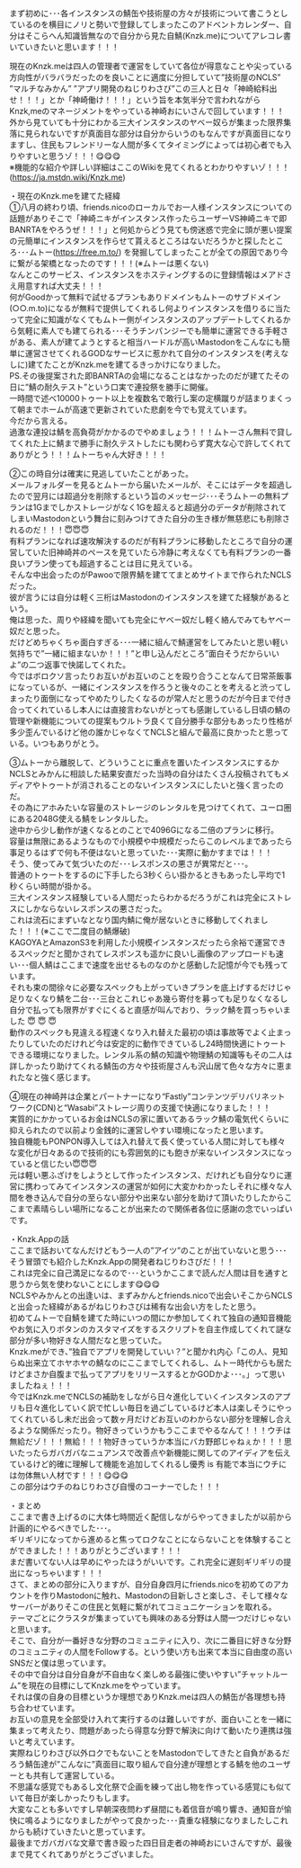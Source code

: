 まず初めに･･･各インスタンスの鯖缶や技術屋の方々が技術について書こうとしているのを横目にノリと勢いで登録してしまったこのアドベントカレンダー、自分はそこらへん知識皆無なので自分から見た自鯖(Knzk.me)についてアレコレ書いていきたいと思います！！！

現在のKnzk.meは四人の管理者で運営をしていて各位が得意なことや尖っている方向性がバラバラだったのを良いことに適度に分担していて”技術屋のNCLS” ”マルチなみかん” ”アプリ開発のねじりわさび”この三人と日々「神崎給料出せ！！！」とか「神崎働け！！！」という旨を本気半分で言われながらKnzk,meのマネージメントをやっている神崎おにいさんで回しています！！！  
外から見ていても十分にわかる三大インスタンスのヤベー奴らが集まった限界集落に見られないですが真面目な部分は自分からいうのもなんですが真面目になりますし、住民もフレンドリーな人間が多くてタイミングによっては初心者でも入りやすいと思うゾ！！！😋😋😋  
※機能的な紹介や詳しい詳細はここのWikiを見てくれるとわかりやすいゾ！！！(https://ja.mstdn.wiki/Knzk.me)

・現在のKnzk.meを建てた経緯  
①八月の終わり頃、friends.nicoのローカルでお一人様インスタンスについての話題がありそこで「神崎ニキがインスタンス作ったらユーザーVS神崎ニキで即BANRTAをやろうぜ！！！」と何処からどう見ても傍迷惑で完全に頭が悪い提案の元簡単にインスタンスを作らせて貰えるところはないだろうかと探したところ･･･ムトー(https://free.m.to/) を発掘してしまったことが全ての原因であり今に繋がる架橋となったのです！！！(※ムトーは悪くない)  
なんとこのサービス、インスタンスをホスティングするのに登録情報はメアドさえ用意すれば大丈夫！！！  
何がGoodかって無料で試せるプランもありドメインもムトーのサブドメイン(○○.m.to)になるが無料で提供してくれるし何よりインスタンスを借りるに当たって完全に知識がなくてもムトー側がインスタンスのアップデートしてくれるから気軽に素人でも建てられる･･･そうチンパンジーでも簡単に運営できる手軽さがある、素人が建てようとすると相当ハードルが高いMastodonをこんなにも簡単に運営させてくれるGODなサービスに惹かれて自分のインスタンスを(考えなしに)建てたことがKnzk.meを建てるきっかけになりました。  
PS.その後提案された即BANRTAの会場になることはなかったのだが建てたその日に”鯖の耐久テスト”という口実で連投祭を勝手に開催。  
一時間で述べ10000トゥート以上を複数名で敢行し案の定横蹴りが詰まりまくって朝までホームが高速で更新されていた悲劇を今でも覚えています。  
今だから言える。  
過激な連投は鯖を高負荷がかかるのでやめましょう！！！ムトーさん無料で貸してくれた上に鯖まで勝手に耐久テストしたにも関わらず寛大な心で許してくれてありがとう！！！ムトーちゃん大好き！！！

②この時自分は確実に見逃していたことがあった。  
メールフォルダーを見るとムトーから届いたメールが、そこにはデータを超過したので翌月には超過分を削除するという旨のメッセージ･･･そうムトーの無料プランは1Gまでしかストレージがなく1Gを超えると超過分のデータが削除されてしまいMastodonという舞台に刻みつけてきた自分の生き様が無慈悲にも削除されるのだ！！！😇😇😇  
有料プランになれば速攻解決するのだが有料プランに移動したところで自分の運営していた旧神崎丼のペースを見ていたら冷静に考えなくても有料プランの一番良いプラン使っても超過することは目に見えている。  
そんな中出会ったのがPawooで限界鯖を建ててまとめサイトまで作られたNCLSだった。  
彼が言うには自分は軽く三桁はMastodonのインスタンスを建てた経験があるという。  
俺は思った、周りや経緯を聞いても完全にヤベー奴だし軽く絡んでみてもヤベー奴だと思った。  
だけどめちゃくちゃ面白すぎる･･･一緒に組んで鯖運営をしてみたいと思い軽い気持ちで”一緒に組まないか！！！”と申し込んだところ”面白そうだからいいよ”の二つ返事で快諾してくれた。  
今ではボロクソ言ったりお互いがお互いのことを殴り合うことなんて日常茶飯事になっているが、一緒にインスタンスを作ろうと後々のことを考えると渋ってしまったり面倒になってやめたりしたくなるのが常人だと思うのだが今日まで付き合ってくれているし本人には直接言わないがとっても感謝しているし日頃の鯖の管理や新機能についての提案もウルトラ良くて自分勝手な部分もあったり性格が多少歪んでいるけど他の誰かじゃなくてNCLSと組んで最高に良かったと思っている。いつもありがとう。

③ムトーから離脱して、どういうことに重点を置いたインスタンスにするかNCLSとみかんに相談した結果安直だった当時の自分はたくさん投稿されてもメディアやトゥートが消されることのないインスタンスにしたいと強く言ったのだ。  
その為にアホみたいな容量のストレージのレンタルを見つけてくれて、ユーロ圏にある2048G使える鯖をレンタルした。  
途中から少し動作が速くなるとのことで4096Gになる二倍のプランに移行。  
容量は無限にあるようなもので小規模や中規模だったらこのレベルまであったら事足りるはずで何も不便はないと思っていた･･･実際に動かすまでは！！！  
そう、使ってみて気づいたのだ･･･レスポンスの悪さが異常だと･･･。  
普通のトゥートをするのに下手したら3秒くらい掛かるときもあったし平均で1秒くらい時間が掛かる。  
三大インスタンス経験している人間だったらわかるだろうがこれは完全にストレスにしかならないレスポンスの悪さだった。  
これは流石にまずいなとなり国内鯖に俺が居ないときに移動してくれました！！！(※ここで二度目の鯖爆破)  
KAGOYAとAmazonS3を利用した小規模インスタンスだったら余裕で運営できるスペックだと聞かされてレスポンスも遥かに良いし画像のアップロードも速い･･･個人鯖はここまで速度を出せるものなのかと感動した記憶が今でも残っています。  
それも束の間徐々に必要なスペックも上がっていきプランを底上げするだけじゃ足りなくなり鯖を二台･･･三台とこれじゃあ幾ら寄付を募っても足りなくなるし自分で払っても限界がすぐにくると直感が叫んでおり、ラック鯖を買っちゃいました :innocent: :innocent: :innocent:  
動作のスペックも見違える程速くなり入れ替えた最初の頃は事故等でよく止まったりしていたのだけれど今は安定的に動作できているし24時間快適にトゥートできる環境になりました。レンタル系の鯖の知識や物理鯖の知識等もその二人は詳しかったり助けてくれる鯖缶の方々や技術屋さんも沢山居て色々な方々に恵まれたなと強く感じます。

④現在の神崎丼は企業とパートナーになり“Fastly”コンテンツデリバリネットワーク(CDN)と“Wasabi”ストレージ周りの支援で快適になりました！！！  
実質的にかかっているお金はNCLSの家に置いてあるラック鯖の電気代くらいに抑えられたので以前より金銭的に運営しやすい環境になったと思います。  
独自機能もPONPON導入しては入れ替えて長く使っている人間に対しても様々な変化が日々あるので技術的にも雰囲気的にも飽きが来ないインスタンスになっていると信じたい😇😇😇  
元は軽い悪ふざけをしようとして作ったインスタンス、だけれども自分なりに運営に携わってみてインスタンスの運営が如何に大変かわかったしそれに様々な人間を巻き込んで自分の至らない部分や出来ない部分を助けて頂いたりしたからここまで素晴らしい場所になることが出来たので関係者各位に感謝の念でいっぱいです。

・Knzk.Appの話  
ここまで話おいてなんだけどもう一人の”アイツ”のことが出ていないと思う･･･そう冒頭でも紹介したKnzk.Appの開発者ねじりわさびだ！！！  
これは完全に自己満足になるので･･･というかここまで読んだ人間は目を通すと思うから気を使わないことにします😋😋😋  
NCLSやみかんとの出逢いは、まずみかんとfriends.nicoで出会いそこからNCLSと出会った経緯があるがねじりわさびは稀有な出会い方をしたと思う。  
初めてムトーで自鯖を建てた時にいつの間にか参加してくれて独自の通知音機能やお気に入りボタンのカスタマイズをするスクリプトを自主作成してくれて謎な部分が多い物好きな人間だなと思っていた。  
Knzk.meができ、”独自でアプリを開発していい？”と聞かれ内心「この人、見知らぬ出来立てホヤホヤの鯖なのにここまでしてくれるし、ムトー時代からも居たけどまさか自腹まで払ってアプリをリリースするとかGODかよ･･･。」って思いましたねぇ！！！  
今ではKnzk.meでNCLSの補助をしながら日々進化していくインスタンスのアプリも日々進化していく訳で忙しい毎日を過ごしているけど本人は楽しそうにやってくれているし未だ出会って数ヶ月だけどお互いのわからない部分を理解し合えるような関係だったり。物好きっていうかもうここまでやるなんて！！！ウチは無給だゾ！！！無給！！！物好きっていうか本当にバカ野郎じゃねぇか！！！思いたったらガバガバなニュアンスで改善点や新機能に関してのアイディアを伝えているけど的確に理解して機能を追加してくれるし優秀 is 有能で本当にウチには勿体無い人材です！！！😋😋😋  
この部分はウチのねじりわさび自慢のコーナーでした！！！

・まとめ  
ここまで書き上げるのに大体七時間近く配信しながらやってきましたが以前から計画的にやるべきでした･･･。  
ギリギリになってから進めると焦ってロクなことにならないことを体験することができました！！！ありがとうございます！！！  
まだ書いてない人は早めにやったほうがいいです。これ完全に遅刻ギリギリの提出になっちゃいます！！！  
さて、まとめの部分に入りますが、自分自身四月にfriends.nicoを初めてのアカウントを作りMastodonに触れ、Mastodonの目新しさと楽しさ、そして様々なサーバーがありそこの住民と気軽に繋がれてコミュニケーションを取れる。  
テーマごとにクラスタが集まっていても興味のある分野は人間一つだけじゃないと思います。  
そこで、自分が一番好きな分野のコミュニティに入り、次に二番目に好きな分野のコミュニティの人間をFollowする。という使い方も出来て本当に自由度の高いSNSだと僕は思っています。  
その中で自分は自分自身が不自由なく楽しめる最強に使いやすい”チャットルーム”を現在の目標にしてKnzk.meをやっています。  
それは僕の自身の目標というか理想でありKnzk.meは四人の鯖缶が各理想も持ち合わせています。  
お互いの意見を全部受け入れて実行するのは難しいですが、面白いことを一緒に集まって考えたり、問題があったら得意な分野で解決に向けて動いたり連携は強いと考えています。  
実際ねじりわさび以外ロクでもないことをMastodonでしてきたと自負があるだろう鯖缶達が”こんなに”真面目に取り組んで自分達が理想とする鯖を他のユーザーとも共有して運営している。  
不思議な感覚でもあるし文化祭で企画を練って出し物を作っている感覚にも似ていて毎日が楽しかったりもします。  
大変なことも多いですし早朝深夜問わず昼間にも着信音が鳴り響き、通知音が愉快に鳴るようになりましたがやって良かった･･･貴重な経験になりましたしこれからも続けていきたいと思っています。  
最後までガバガバな文章で書き殴った四日目走者の神崎おにいさんですが、最後まで見てくれてありがとうございました。
